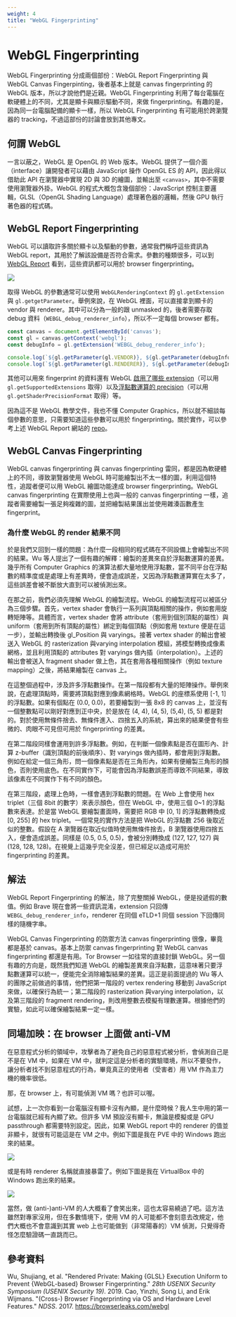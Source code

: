 ```yaml
---
weight: 4
title: "WebGL Fingerprinting"
---
```


# WebGL Fingerprinting
WebGL Fingerprinting 分成兩個部份：WebGL Report Fingerprinting 與 WebGL Canvas Fingerpinting，後者基本上就是 canvas fingerprinting 的 WebGL 版本，所以才說他們是近親。WebGL Fingerprinting 利用了每台電腦在軟硬體上的不同，尤其是顯卡與顯示驅動不同，來做 fingerprinting。有趣的是，因為同一台電腦配備的顯卡一樣，所以 WebGL Fingerprinting 有可能用於跨瀏覽器的 tracking，不過這部份的討論會放到其他專文。

## 何謂 WebGL
一言以蔽之，WebGL 是 OpenGL 的 Web 版本。WebGL 提供了一個介面（interface）讓開發者可以藉由 JavaScript 操作 OpenGL ES 的 API，因此得以借助此 API 在瀏覽器中實現 2D 與 3D 的繪圖，並輸出至 `<canvas>`，其中不需要使用瀏覽器外掛。WebGL 的程式大概包含幾個部份：JavaScript 控制主要邏輯，GLSL（OpenGL Shading Language）處理著色器的邏輯，然後 GPU 執行著色器的程式碼。

## WebGL Report Fingerprinting
WebGL 可以讀取許多關於顯卡以及驅動的參數，通常我們稱呼這些資訊為 WebGL report，其用於了解該設備是否符合需求。參數的種類很多，可以到 [WebGL Report](https://webglreport.com/?v=2) 看到，這些資訊都可以用於 browser fingerprinting。

![](/images/webgl-report.png)

取得 WebGL 的參數通常可以使用 `WebGLRenderingContext` 的 `gl.getExtension` 與 `gl.getgetParameter`。舉例來說，在 WebGL 裡面，可以直接拿到顯卡的 vendor 與 renderer。其中可以分為一般的跟 unmasked 的，後者需要存取 debug 資料（`WEBGL_debug_renderer_info`），所以不一定每個 browser 都有。
```javascript
const canvas = document.getElementById('canvas');
const gl = canvas.getContext('webgl');
const debugInfo = gl.getExtension('WEBGL_debug_renderer_info');

console.log(`${gl.getParameter(gl.VENDOR)}, ${gl.getParameter(debugInfo.UNMASKED_VENDOR_WEBGL)}`);
console.log(`${gl.getParameter(gl.RENDERER)}, ${gl.getParameter(debugInfo.UNMASKED_RENDERER_WEBGL)}`);
```

其他可以用來 fingerprint 的資料還有 WebGL [啟用了哪些 extension](https://developer.mozilla.org/en-US/docs/Web/API/WebGLRenderingContext/getSupportedExtensions)（可以用 `gl.getSupportedExtensions` 取得）以及[浮點數運算的 precision](https://developer.mozilla.org/en-US/docs/Web/API/WebGLShaderPrecisionFormat)（可以用 `gl.getShaderPrecisionFormat` 取得）等。

因為這不是 WebGL 教學文件，我也不懂 Computer Graphics，所以就不細談每個參數的意思，只需要知道這些參數可以用於 fingerprinting。關於實作，可以參考上述 WebGL Report 網站的 [repo](https://github.com/CesiumGS/webglreport)。

## WebGL Canvas Fingerprinting
WebGL canvas fingerprinting 與 canvas fingerprinting 雷同，都是因為軟硬體上的不同，導致瀏覽器使用 WebGL 時可能繪製出不太一樣的圖，利用這個特性，追蹤者便可以用 WebGL 繪圖功能達成 browser fingerprinting。WebGL canvas fingerprinting 在實際使用上也與一般的 canvas fingerprinting 一樣，追蹤者需要繪製一張足夠複雜的圖，並把繪製結果匯出並使用雜湊函數產生 fingerprint。

### 為什麼 WebGL 的 render 結果不同
於是我們又回到一樣的問題：為什麼一段相同的程式碼在不同設備上會繪製出不同的結果。Wu 等人提出了一個有趣的解釋：繪製的差異來自於浮點數運算的差異。幾乎所有 Computer Graphics 的演算法都大量地使用浮點數，當不同平台在浮點數的精準度或是處理上有差異時，便會造成誤差，又因為浮點數運算實在太多了，這些誤差會被不斷放大直到可以被偵測出來。

在那之前，我們必須先理解 WebGL 的繪製流程。WebGL 的繪製流程可以被區分為三個步驟。首先，vertex shader 會執行一系列與頂點相關的操作，例如套用旋轉矩陣等。具體而言，vertex shader 會將 attribute（套用到個別頂點的屬性）與 uniform（套用到所有頂點的屬性）綁定到每個頂點（例如套用 texture 便是在這一步），並輸出轉換後 gl_Position 與 varyings。接著 vertex shader 的輸出會被送入  WebGL 的 rasterization 與varying interpolation 模組，將模型轉換成像素網格，並且利用頂點的 attributes 對 varyings 做內插（interpolation）。上述的輸出會被送入 fragment shader 做上色，其在套用各種相關操作（例如 texture mapping）之後，將結果繪製在 canvas 上。

在這整個過程中，涉及許多浮點數操作。在第一階段都有大量的矩陣操作。舉例來說，在處理頂點時，需要將頂點對應到像素網格時。WebGL 的座標系使用 [-1, 1] 的浮點數。如果有個點在 (0.0, 0.0)，若要繪製到一張 8x8 的 canvas 上，並沒有一個整數點可以剛好對應到正中央，於是放在 (4, 4), (4, 5), (5,4), (5, 5) 都是對的。對於使用無條件捨去、無條件進入、四捨五入的系統，算出來的結果便會有些微的、肉眼不可見但可用於 fingerprinting 的差異。

在第二階段同樣會運用到許多浮點數。例如，在判斷一個像素點是否在圖形內、計算 z-buffer（識別頂點的前後順序）、對 varyings 做內插時，都會用到浮點數。例如在給定一個三角形，問一個像素點是否在三角形內，如果有便繪製三角形的顏色，否則使用底色。在不同實作下，可能會因為浮點數誤差而導致不同結果，導致該像素在不同實作下有不同的顏色。

在第三階段，處理上色時，一樣會遇到浮點數的問題。在 Web 上會使用 hex triplet（三個 8bit 的數字）來表示顏色，但在 WebGL 中，使用三個 0~1 的浮點數來表達。於是當 WebGL 要繪製畫面時，需要把 RGB 中 [0, 1] 的浮點數轉換成 [0, 255] 的 hex triplet。一個常見的實作方法是把 WebGL 的浮點數 256 後取近似的整數。假設在 A 瀏覽器在取近似值時使用無條件捨去，B 瀏覽器使用四捨五入，便會造成誤差。同樣是 (0.5, 0.5, 0.5)，會被分別轉換成 (127, 127, 127) 與 (128, 128, 128)。在視覺上這幾乎完全沒差，但已經足以造成可用於 fingerprinting 的差異。

## 解法
WebGL Report Fingerprinting 的解法，除了完整關掉 WebGL，便是投遞假的數值。例如 Brave 現在會將一些資訊混淆，extension 只回傳 `WEBGL_debug_renderer_info`，renderer 在同個 eTLD+1 同個 session 下回傳同樣的隨機字串。

WebGL Canvas Fingerprinting 的防禦方法 canvas fingerprinting 很像，畢竟都是基於 canvas。基本上防禦 canvas fingerprinting 對 WebGL canvas fingerprinting 都還是有用。Tor Browser 一如往常的直接封鎖 WebGL。另一個有趣的方向是，既然我們知道 WebGL 的繪製差異來自浮點數，這意味著只要浮點數運算可以統一，便能完全消除繪製結果的差異。這正是前面提過的 Wu 等人的團隊之前做過的事情，他們把第一階段的 vertex rendering 移動到 JavaScript 來做，以確保行為統一；第二階段的 rasterization 與varying interpolation，以及第三階段的 fragment rendering，則改用整數去模擬有理數運算。根據他們的實驗，如此可以確保繪製結果一定一樣。

## 同場加映：在 browser 上面做 anti-VM
在惡意程式分析的領域中，攻擊者為了避免自己的惡意程式被分析，會偵測自己是不是在 VM 中，如果在 VM 中，就判定這是分析者的實驗環境，所以不要發作，讓分析者找不到惡意程式的行為，畢竟真正的使用者（受害者）用 VM 作為主力機的機率很低。

那，在 browser 上，有可能偵測 VM 嗎？也許可以喔。

試想，上一次你看到一台電腦沒有顯卡沒有內顯，是什麼時候？我人生中用的第一台電腦就已經有內顯了欸。但許多 VM 預設沒有顯卡，無論是模擬或是 GPU passthrough 都需要特別設定。因此，如果 WebGL report 中的 renderer 的值並非顯卡，就很有可能這是在 VM 之中。例如下圖是我在 PVE 中的 Windows 跑出來的結果。

![](/images/webgl-report-vm.png)

或是有時 renderer 名稱就直接暴雷了。例如下圖是我在 VirtualBox 中的 Windows 跑出來的結果。

![](/images/webgl-report-vm-2.png)

當然，做 (anti-)anti-VM 的人大概看了會笑出來，這也太容易繞過了吧。這方法雖然對專家沒用，但在多數情境下，使用 VM 的人可能都不會刻意去改規定，他們大概也不會意識到其實 web 上也可能做到（非常陽春的）VM 偵測，只覺得奇怪怎麼驗證碼一直跳而已。

## 參考資料
Wu, Shujiang, et al. "Rendered Private: Making {GLSL} Execution Uniform to Prevent {WebGL-based} Browser Fingerprinting." _28th USENIX Security Symposium (USENIX Security 19)_. 2019.
Cao, Yinzhi, Song Li, and Erik Wijmans. "(Cross-) Browser Fingerprinting via OS and Hardware Level Features." _NDSS_. 2017.
https://browserleaks.com/webgl